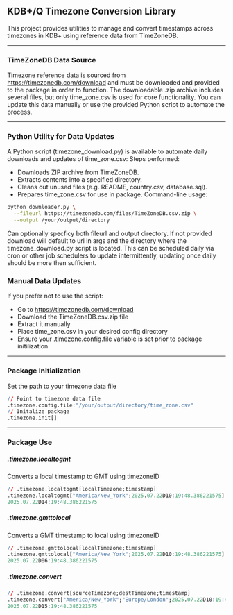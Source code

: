 ## KDB+/Q Timezone Conversion Library

This project provides utilities to manage and convert timestamps across timezones in KDB+ using reference data from TimeZoneDB.

---

### TimeZoneDB Data Source

Timezone reference data is sourced from https://timezonedb.com/download and must be downloaded and provided to the package in order to function.
The downloadable .zip archive includes several files, but only time_zone.csv is used for core functionality.
You can update this data manually or use the provided Python script to automate the process.

---

### Python Utility for Data Updates

A Python script (timezone_download.py) is available to automate daily downloads and updates of time_zone.csv:
Steps performed:
- Downloads ZIP archive from TimeZoneDB.
- Extracts contents into a specified directory.
- Cleans out unused files (e.g. README, country.csv, database.sql).
- Prepares time_zone.csv for use in package.
Command-line usage:
```sh
python downloader.py \
  --fileurl https://timezonedb.com/files/TimeZoneDB.csv.zip \
  --output /your/output/directory
```

Can optionally specficy both fileurl and output directory. If not provided download will default to url in args and the directory where the timezone_download.py script is located. This can be scheduled daily via cron or other job schedulers to update intermittently, updating once daily should be more then sufficient.

### Manual Data Updates

If you prefer not to use the script:
- Go to https://timezonedb.com/download
- Download the TimeZoneDB.csv.zip file
- Extract it manually
- Place time_zone.csv in your desired config directory
- Ensure your .timezone.config.file variable is set prior to package initilization

---

### Package Initialization

Set the path to your timezone data file

```q
// Point to timezone data file
.timezone.config.file:"/your/output/directory/time_zone.csv"
// Initalize package
.timezone.init[]
```

---

### Package Use

##### .timezone.localtogmt
Converts a local timestamp to GMT using timezoneID 
```q
// .timezone.localtogmt[localTimezone;timestamp]
.timezone.localtogmt["America/New_York";2025.07.22D10:19:48.386221575]
2025.07.22D14:19:48.386221575
```

##### .timezone.gmttolocal
Converts a GMT timestamp to local using timezoneID
```q
// .timezone.gmttolocal[localTimezone;timestamp]
.timezone.gmttolocal["America/New_York";2025.07.22D10:19:48.386221575]
2025.07.22D06:19:48.386221575
```

##### .timezone.convert
```q
// .timezone.convert[sourceTimezone;destTimezone;timestamp]
.timezone.convert["America/New_York";"Europe/London";2025.07.22D10:19:48.386221575]
2025.07.22D15:19:48.386221575
```

